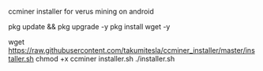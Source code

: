 ccminer installer for verus mining on android

pkg update && pkg upgrade -y
pkg install wget -y

wget https://raw.githubusercontent.com/takumitesla/ccminer_installer/master/installer.sh
chmod +x ccminer installer.sh
./installer.sh

